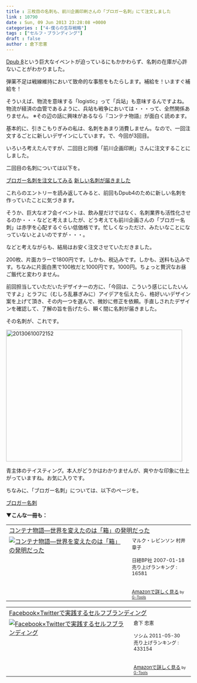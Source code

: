 ```yaml
---
title : 三枚目の名刺も、前川企画印刷さんの「ブロガー名刺」にて注文しました
link : 10790
date : Sun, 09 Jun 2013 23:28:08 +0000
categories : ["4-僕らの生存戦略"]
tags : ["セルフ・ブランディング"]
draft : false
author : 倉下忠憲
---
```


<a href="http://dpub8.doorkeeper.jp/events/4113" target="_blank">Dpub 8</a>という巨大なイベントが迫っているにもかかわらず、名刺の在庫が心許ないことがわかりました。

弾薬不足は戦線維持において致命的な事態をもたらします。補給を！いますぐ補給を！

そういえば、物流を意味する「logistic」って「兵站」も意味するんですよね。物流が経済の血管であるように、兵站も戦争においては・・・って、全然関係ありません。
※その辺の話に興味があるなら『コンテナ物語』が面白く読めます。

基本的に、引きこもりぎみの私は、名刺をあまり消費しません。なので、一回注文するごとに新しいデザインにしています。で、今回が3回目。

いろいろ考えたんですが、二回目と同様「前川企画印刷」さんに注文することにしました。

二回目の名刺については以下を。

<a href="https://rashita.net/blog/?p=7203" target="_blank">ブロガー名刺を注文してみる</a>
<a href="https://rashita.net/blog/?p=7255" target="_blank">新しい名刺が届きました</a>

これらのエントリーを読み返してみると、前回もDpub4のために新しい名刺を作っていたことに気づきます。

そうか、巨大なオフ会イベントは、飲み屋だけではなく、名刺業界も活性化させるのか・・・などと考えましたが、どう考えても前川企画さんの「ブロガー名刺」は赤字を心配するぐらい低価格です。忙しくなっただけ、みたいなことになっていないとよいのですが・・・。

などと考えながらも、結局はお安く注文させていただきました。

200枚、片面カラーで1800円です。しかも、税込みです。しかも、送料も込みです。ちなみに片面白黒で100枚だと1000円です。1000円。ちょっと贅沢なお昼ご飯代と変わりません。

前回担当していただいたデザイナーの方に、「今回は、こういう感じにしたいんですよ」とラフに（むしろ乱暴ぎみに）アイデアを伝えたら、格好いいデザイン案を上げて頂き、その内一つを選んで、微妙に修正を依頼。手直しされたデザインを確認して、了解の旨を告げたら、瞬く間に名刺が届きました。

その名刺が、これです。

<a href="https://rashita.net/blog/wp-content/uploads/2013/06/20130610072152.jpg"><img src="https://rashita.net/blog/wp-content/uploads/2013/06/20130610072152.jpg" alt="20130610072152" width="480" height="360" class="alignnone size-full wp-image-10821" /></a>

青主体のテイスティング。本人がどうかはわかりませんが、爽やかな印象に仕上がっていますね。お気に入りです。

ちなみに、「ブロガー名刺」については、以下のページを。

<a href="http://www.kobe-maekawa.co.jp/products/bloger.html" target="_blank">ブロガー名刺</a>


<strong>▼こんな一冊も：</strong>
<table  border="0" cellpadding="5"><tr><td colspan="2"><a href="http://www.amazon.co.jp/%E3%82%B3%E3%83%B3%E3%83%86%E3%83%8A%E7%89%A9%E8%AA%9E%E2%80%95%E4%B8%96%E7%95%8C%E3%82%92%E5%A4%89%E3%81%88%E3%81%9F%E3%81%AE%E3%81%AF%E3%80%8C%E7%AE%B1%E3%80%8D%E3%81%AE%E7%99%BA%E6%98%8E%E3%81%A0%E3%81%A3%E3%81%9F-%E3%83%9E%E3%83%AB%E3%82%AF%E3%83%BB%E3%83%AC%E3%83%93%E3%83%B3%E3%82%BD%E3%83%B3/dp/4822245640%3FSubscriptionId%3D15SMZCTB9V8NGR2TW082%26tag%3Drashita1000-22%26linkCode%3Dxm2%26camp%3D2025%26creative%3D165953%26creativeASIN%3D4822245640" target="_blank">コンテナ物語―世界を変えたのは「箱」の発明だった</a><img src="http://www.assoc-amazon.jp/e/ir?t=rashita1000-22&l=ur2&o=9" width="1" height="1" style="border: none;" alt="" /></td></tr><tr><td valign="top"><a href="http://www.amazon.co.jp/%E3%82%B3%E3%83%B3%E3%83%86%E3%83%8A%E7%89%A9%E8%AA%9E%E2%80%95%E4%B8%96%E7%95%8C%E3%82%92%E5%A4%89%E3%81%88%E3%81%9F%E3%81%AE%E3%81%AF%E3%80%8C%E7%AE%B1%E3%80%8D%E3%81%AE%E7%99%BA%E6%98%8E%E3%81%A0%E3%81%A3%E3%81%9F-%E3%83%9E%E3%83%AB%E3%82%AF%E3%83%BB%E3%83%AC%E3%83%93%E3%83%B3%E3%82%BD%E3%83%B3/dp/4822245640%3FSubscriptionId%3D15SMZCTB9V8NGR2TW082%26tag%3Drashita1000-22%26linkCode%3Dxm2%26camp%3D2025%26creative%3D165953%26creativeASIN%3D4822245640" target="_blank"><img src="http://ecx.images-amazon.com/images/I/41hVBHzUneL._SL160_.jpg" border="0" alt="コンテナ物語―世界を変えたのは「箱」の発明だった" /></a></td><td valign="top"><font size="-1">マルク・レビンソン 村井 章子 <br /><br />日経BP社  2007-01-18<br />売り上げランキング : 16581<br /><br /><br /><a href="http://www.amazon.co.jp/%E3%82%B3%E3%83%B3%E3%83%86%E3%83%8A%E7%89%A9%E8%AA%9E%E2%80%95%E4%B8%96%E7%95%8C%E3%82%92%E5%A4%89%E3%81%88%E3%81%9F%E3%81%AE%E3%81%AF%E3%80%8C%E7%AE%B1%E3%80%8D%E3%81%AE%E7%99%BA%E6%98%8E%E3%81%A0%E3%81%A3%E3%81%9F-%E3%83%9E%E3%83%AB%E3%82%AF%E3%83%BB%E3%83%AC%E3%83%93%E3%83%B3%E3%82%BD%E3%83%B3/dp/4822245640%3FSubscriptionId%3D15SMZCTB9V8NGR2TW082%26tag%3Drashita1000-22%26linkCode%3Dxm2%26camp%3D2025%26creative%3D165953%26creativeASIN%3D4822245640" target="_blank">Amazonで詳しく見る</a></font><font size="-2"> by <a href="http://www.goodpic.com/mt/aws/index.html" >G-Tools</a></font></td></tr></table>

<table  border="0" cellpadding="5"><tr><td colspan="2"><a href="http://www.amazon.co.jp/Facebook%C3%97Twitter%E3%81%A7%E5%AE%9F%E8%B7%B5%E3%81%99%E3%82%8B%E3%82%BB%E3%83%AB%E3%83%95%E3%83%96%E3%83%A9%E3%83%B3%E3%83%87%E3%82%A3%E3%83%B3%E3%82%B0-%E5%80%89%E4%B8%8B-%E5%BF%A0%E6%86%B2/dp/4883377628%3FSubscriptionId%3D15SMZCTB9V8NGR2TW082%26tag%3Drashita1000-22%26linkCode%3Dxm2%26camp%3D2025%26creative%3D165953%26creativeASIN%3D4883377628" target="_blank">Facebook×Twitterで実践するセルフブランディング</a><img src="http://www.assoc-amazon.jp/e/ir?t=rashita1000-22&l=ur2&o=9" width="1" height="1" style="border: none;" alt="" /></td></tr><tr><td valign="top"><a href="http://www.amazon.co.jp/Facebook%C3%97Twitter%E3%81%A7%E5%AE%9F%E8%B7%B5%E3%81%99%E3%82%8B%E3%82%BB%E3%83%AB%E3%83%95%E3%83%96%E3%83%A9%E3%83%B3%E3%83%87%E3%82%A3%E3%83%B3%E3%82%B0-%E5%80%89%E4%B8%8B-%E5%BF%A0%E6%86%B2/dp/4883377628%3FSubscriptionId%3D15SMZCTB9V8NGR2TW082%26tag%3Drashita1000-22%26linkCode%3Dxm2%26camp%3D2025%26creative%3D165953%26creativeASIN%3D4883377628" target="_blank"><img src="http://ecx.images-amazon.com/images/I/51P3GCPM5wL._SL160_.jpg" border="0" alt="Facebook×Twitterで実践するセルフブランディング" /></a></td><td valign="top"><font size="-1">倉下 忠憲 <br /><br />ソシム  2011-05-30<br />売り上げランキング : 433154<br /><br /><br /><a href="http://www.amazon.co.jp/Facebook%C3%97Twitter%E3%81%A7%E5%AE%9F%E8%B7%B5%E3%81%99%E3%82%8B%E3%82%BB%E3%83%AB%E3%83%95%E3%83%96%E3%83%A9%E3%83%B3%E3%83%87%E3%82%A3%E3%83%B3%E3%82%B0-%E5%80%89%E4%B8%8B-%E5%BF%A0%E6%86%B2/dp/4883377628%3FSubscriptionId%3D15SMZCTB9V8NGR2TW082%26tag%3Drashita1000-22%26linkCode%3Dxm2%26camp%3D2025%26creative%3D165953%26creativeASIN%3D4883377628" target="_blank">Amazonで詳しく見る</a></font><font size="-2"> by <a href="http://www.goodpic.com/mt/aws/index.html" >G-Tools</a></font></td></tr></table>

